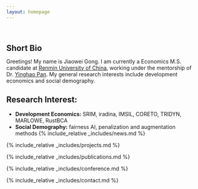 ```yaml
---
layout: homepage
---
```


<h1 id="about-me"></h1>

<h2 style="margin: 60px 0px 10px;">Short Bio</h2>

Greetings! My name is Jiaowei Gong. I am currently a Economics M.S. candidate at [Renmin University of China](https://www.spin-ion.com/), working under the mentorship of Dr. [Yinghao Pan](https://yinghaopan.com/). My general research interests include development economics and social demography.
## Research Interest:
- **Development Economics:** SRIM, iradina, IMSIL, CORETO, TRIDYN, MARLOWE, RustBCA
- **Social Demography:** fairness AI, penalization and augmentation methods
{% include_relative _includes/news.md %}

{% include_relative _includes/projects.md %}

{% include_relative _includes/publications.md %}

{% include_relative _includes/conference.md %}

{% include_relative _includes/contact.md %}
<!-- <strong style="color:#e74d3c; font-weight:600"><strong style="color:#e74d3c; font-weight:600">I am currently on the 2023-2024 academic job market, looking for faculty positions in CS, CSE, ECE, IEOR, etc., related to Artificial Intelligence, Computer Vision, and Machine Learning. Please feel free to contact me if you are interested. I am also happy to give talks on my research in related seminars.</strong></strong> -->


<!-- 
{% include_relative _includes/publications.md %}

{% include_relative _includes/teaching.md %}

{% include_relative _includes/talks.md %}

{% include_relative _includes/services.md %}


 -->
